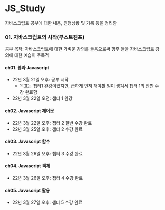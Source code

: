 # JS_Study

자바스크립트 공부에 대한 내용, 진행상황 및 기록 등을 정리함

### 01. 자바스크립트의 시작(부스트캠프)

공부 목적: 자바스크립트에 대한 가벼운 강의를 들음으로써 향후 들을 자바스크립트 강의에 대한 예습이 주목적

#### ch01. 웹과 Javascript

- 22년 3월 21일 오후: 공부 시작
  - 목표는 챕터1 완강이었지만, 급하게 먼저 해야할 일이 생겨서 챕터 1의 반만 수강 완료함 
- 22년 3월 22일 오전: 챕터 1 완강

#### ch02. Javascript 제어문

- 22년 3월 22일 오후: 챕터 2 절반 수강 완료
- 22년 3월 25일 오후: 챕터 2 수강 완료

#### ch03. Javascript 함수

- 22년 3월 26일 오후: 챕터 3 수강 완료

#### ch04. Javascript 객체

- 22년 3월 26일 오후: 챕터 4 수강 완료

#### ch05. Javascript 활용

- 22년 3월 27일 오후: 챕터 5 수강 완료
